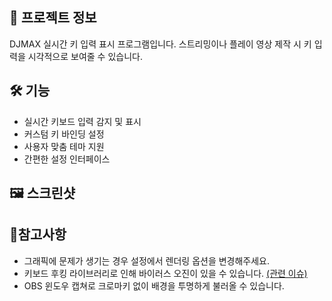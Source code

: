 ## 📜 프로젝트 정보

DJMAX 실시간 키 입력 표시 프로그램입니다.
스트리밍이나 플레이 영상 제작 시 키 입력을 시각적으로 보여줄 수 있습니다.

## 🛠️ 기능

- 실시간 키보드 입력 감지 및 표시
- 커스텀 키 바인딩 설정
- 사용자 맞춤 테마 지원
- 간편한 설정 인터페이스

## 🖼️ 스크린샷

## 📝참고사항

- 그래픽에 문제가 생기는 경우 설정에서 렌더링 옵션을 변경해주세요.
- 키보드 후킹 라이브러리로 인해 바이러스 오진이 있을 수 있습니다. [(관련 이슈)](https://github.com/LaunchMenu/node-global-key-listener?tab=readme-ov-file#disadvantages-2)
- OBS 윈도우 캡쳐로 크로마키 없이 배경을 투명하게 불러올 수 있습니다.
